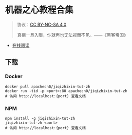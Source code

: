 <!--
    需要填充的占位符：
    
    README.md
    
        机器之心教程合集：文档中文名
        {nameEn}：文档英文名
        {urlEn}：文档原始链接
        jqzx：域名前缀
        飞龙：负责人名称
        wizardforcel：负责人 Github 用户名
        562826179：负责人 QQ
        jiqizhixin-tut-zh：ApacheCN 的 Github 仓库名称
        jiqizhixin-tut-zh：DockerHub 仓库名称
        jiqizhixin-tut-zh：PYPI 包名称
        jiqizhixin-tut-zh：NPM 包名称
    
    CNAME
    
        jqzx：域名前缀

    index.html
    
        机器之心教程合集：文档中文名
        #333：显示颜色
        jiqizhixin-tut-zh：ApacheCN 的 Github 仓库名称

    asset/docsify-flygon-footer.js
    
        jiqizhixin-tut-zh：ApacheCN 的 Github 仓库名称
-->

# 机器之心教程合集

> 协议：[CC BY-NC-SA 4.0](http://creativecommons.org/licenses/by-nc-sa/4.0/)
> 
> 真相一旦入眼，你就再也无法视而不见。——《黑客帝国》

* [在线阅读](https://jqzx.flygon.net)

## 下载

### Docker

```
docker pull apachecn0/jiqizhixin-tut-zh
docker run -tid -p <port>:80 apachecn0/jiqizhixin-tut-zh
# 访问 http://localhost:{port} 查看文档
```

### NPM

```
npm install -g jiqizhixin-tut-zh
jiqizhixin-tut-zh <port>
# 访问 http://localhost:{port} 查看文档
```

